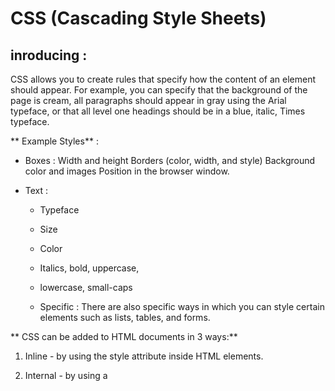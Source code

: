 # CSS (Cascading Style Sheets)

## inroducing :

CSS allows you to create rules that specify how the content of 
an element should appear. For example, you can specify that 
the background of the page is cream, all paragraphs should 
appear in gray using the Arial typeface, or that all level one 
headings should be in a blue, italic, Times typeface.

** Example Styles** :

- Boxes : Width and height
Borders (color, width, and style)
Background color and images
Position in the browser window.


- Text :
   - Typeface
  - Size
  - Color
  - Italics, bold, uppercase, 
  - lowercase, small-caps


  - Specific : There are also specific ways 
in which you can style certain 
elements such as lists, tables, 
and forms.



 ** CSS can be added to HTML documents in 3 ways:**

1. Inline - by using the style attribute inside HTML elements.

2. Internal - by using a <style> element in the <head> section.

3. External - by using a <link> element to link to an external CSS file.

## Color 

The color property allows you 
to specify the color of text inside 
an element. You can specify any 
color in CSS in one of three ways:

1. RGB values :

These express colors in terms 
of how much red, green and 
blue are used to make it up. For 
example: rgb(100,100,90)

2. hex codes :

These are six-digit codes that 
represent the amount of red, 
green and blue in a color, 
preceded by a pound or hash # 
sign. For example: #ee3e80

3. color names : 

There are 147 predefined color 
names that are recognized 
by browsers. For example: 
DarkCyan

4. HSL 

- Hue : 
Hue is near to the colloquial idea 
of color. Technically speaking 
however, a color can also have 
saturation and brightness as 
well as hue.


- Saturation :

Saturation refers to the amount 
of gray in a color. At maximum 
saturation, there would be no 
gray in the color. At minimum 
saturation, the color would be 
mostly gray

- Brightness :

Brightness (or "value") refers 
to how much black is in a color. 
At maximum brightness, there 
would be no black in the color. 
At minimum brightness, the 
color would be very dark.


** Contrast ** :
When picking foreground and background 
colors, it is important to ensure that there is 
enough contrast for the text to be legible.

** CSS3 Opacity **: (rgba)



property which allows you to 
specify the opacity of an element 
and any of its child elements. 
The value is a number between 
0.0 and 1.0 (so a value of 0.5
is 50% opacity and 0.15 is 15% 
opacity).

The CSS3 rgba property allows 
you to specify a color, just like 
you would with an RGB value, 
but adds a fourth value to 
indicate opacity. This value is 
known as an alpha value and is 
a number between 0.0 and 1.0
(so a value of 0.5 is 50% opacity 
and 0.15 is 15% opacity). The 
rgba value will only affect the 
element on which it is applied 
(not child elements).

** CSS3: HSL & HSLA **

alternative way to specify colors. 
The value of the property starts 
with the letters hsl, followed 
by individual values inside 
parentheses for: 

- hue
This is expressed as an angle 
(between 0 and 360 degrees)


- saturation
This is expressed as a 
percentage.


 - lightness
This is expressed as a 
percentage with 0% being white, 
50% being normal, and 100% 
being black.


- alpha
This is expressed as a 
number between 0 and 1.0. 
For example, 0.5 represents 
50% transparency, and 0.75
represents 75% transparency



